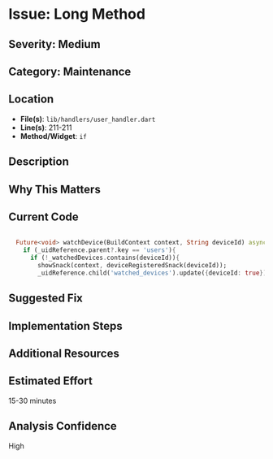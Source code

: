# Issue: Long Method

## Severity: Medium

## Category: Maintenance

## Location
- **File(s)**: `lib/handlers/user_handler.dart`
- **Line(s)**: 211-211
- **Method/Widget**: `if`

## Description


## Why This Matters


## Current Code
```dart

  Future<void> watchDevice(BuildContext context, String deviceId) async {
    if (_uidReference.parent?.key == 'users'){
      if (!_watchedDevices.contains(deviceId)){
        showSnack(context, deviceRegisteredSnack(deviceId));
        _uidReference.child('watched_devices').update({deviceId: true});
```

## Suggested Fix


## Implementation Steps


## Additional Resources


## Estimated Effort
15-30 minutes

## Analysis Confidence
High
